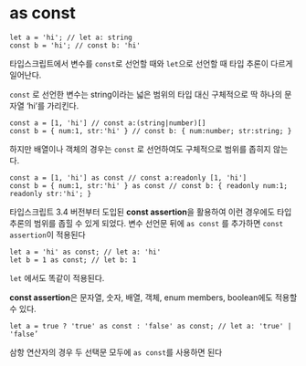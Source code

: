 # as const

```tsx
let a = 'hi'; // let a: string
const b = 'hi'; // const b: 'hi'
```

타입스크립트에서 변수를 `const`로 선언할 때와 `let`으로 선언할 때 타입 추론이 다르게 일어난다.

`const` 로 선언한 변수는 string이라는 넓은 범위의 타입 대신 구체적으로 딱 하나의 문자열 ‘hi’를 가리킨다.

```tsx
const a = [1, 'hi'] // const a:(string|number)[]
const b = { num:1, str:'hi' } // const b: { num:number; str:string; }
```

하지만 배열이나 객체의 경우는 `const` 로 선언하여도 구체적으로 범위를 좁히지 않는다.

```tsx
const a = [1, 'hi'] as const // const a:readonly [1, 'hi']
const b = { num:1, str:'hi' } as const // const b: { readonly num:1; readonly str:'hi'; }
```

타입스크립트 3.4 버전부터 도입된 **const assertion**을 활용하여 이런 경우에도 타입 추론의 범위를 좁힐 수 있게 되었다. 변수 선언문 뒤에 `as const` 를 추가하면 `const assertion`이 적용된다

```tsx
let a = 'hi' as const; // let a: 'hi'
let b = 1 as const; // let b: 1
```

`let` 에서도 똑같이 적용된다.

**const assertion**은 문자열, 숫자, 배열, 객체, enum members, boolean에도 적용할 수 있다.

```tsx
let a = true ? 'true' as const : 'false' as const; // let a: 'true' | 'false’
```

삼항 연산자의 경우 두 선택문 모두에 `as const`를 사용하면 된다
